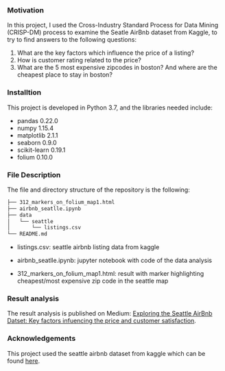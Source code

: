 
### Motivation
In this project, I used the Cross-Industry Standard Process for Data Mining (CRISP-DM) process to examine the Seatle AirBnb dataset from Kaggle, to try to find answers to the following questions:

1. What are the key factors which influence the price of a listing?
2. How is customer rating related to the price?
3. What are the 5 most expensive zipcodes in boston? And where are the cheapest place to stay in boston? 



### Installtion
This project is developed in Python 3.7, and the libraries needed include:
- pandas 0.22.0
- numpy 1.15.4
- matplotlib 2.1.1
- seaborn 0.9.0
- scikit-learn 0.19.1
- folium 0.10.0

### File Description
The file and directory structure of the repository is the following:
```bash
├── 312_markers_on_folium_map1.html
├── airbnb_seatlle.ipynb
├── data
│   └── seattle
│       └── listings.csv
└── README.md
```

- listings.csv: seattle airbnb listing data from kaggle

- airbnb_seatlle.ipynb: jupyter notebook with code of the data analysis

- 312_markers_on_folium_map1.html:  result with marker highlighting cheapest/most expensive zip code in the seattle map

### Result analysis
The result analysis is published on Medium: [Exploring the Seattle AirBnb Datset: Key factors infuencing the price and customer satisfaction](https://medium.com/@anjaseverin19/d5da52747f32).


### Acknowledgements
This project used the seattle airbnb dataset from kaggle which can be found [here](https://www.kaggle.com/airbnb/seattle). 


